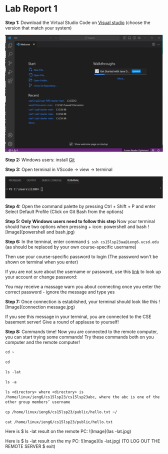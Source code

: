 Lab Report 1
============
**Step 1:** Download the Virtual Studio Code on [Visual studio](https://code.visualstudio.com/Download) (choose the version that match your system)

![Image](VScode.jpg)

**Step 2:** Windows users: install [Git](https://gitforwindows.org/)


**Step 3:** Open terminal in VScode -> view -> terminal

![Image](terminal.jpg)

**Step 4:** Open the command palette by pressing Ctrl + Shift + P and enter Select Default Profile (Click on Git Bash from the options)

**Step 5: Only Windows users need to follow this step** Now your terminal should have two options when pressing + icon: powershell and bash
![Image](powershell and bash.jpg)

**Step 6:** In the terminal, enter command `$ ssh cs15lsp23aa@ieng6.ucsd.edu` (aa should be replaced by your own course-specific username)

Then use your course-specific password to login (The password won't be shown on terminal when you enter)

If you are not sure about the username or password, use this [link](https://sdacs.ucsd.edu/~icc/index.php) to look up your account or change password:

You may receive a massage warn you about connecting once you enter the correct password - ignore the message and type yes

**Step 7:** Once connection is established, your terminal should look like this
![Image](connection message.jpg)

If you see this message in your terminal, you are connected to the CSE basement server! Give a round of applause to yourself!

**Step 8:** Commands time!
Now you are connected to the remote computer, you can start trying some commands! Try these commands both on you computer and the remote computer!
````
cd ~

cd

ls -lat

ls -a

ls <directory> where <directory> is /home/linux/ieng6/cs15lsp23/cs15lsp23abc, where the abc is one of the other group members’ username

cp /home/linux/ieng6/cs15lsp23/public/hello.txt ~/

cat /home/linux/ieng6/cs15lsp23/public/hello.txt
````

Here is $ ls -lat result on the remote PC:
![Image](las -lat.jpg)

Here is $ ls -lat result on the my PC:
![Image](ls -lat.jpg)
(TO LOG OUT THE REMOTE SERVER $ exit)
